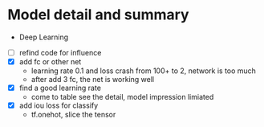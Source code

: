 # Model detail and summary

 * Deep Learning
- [ ] refind code for influence
- [x] add fc or other net
	- learning rate 0.1 and loss crash from 100+ to 2, network is too much
	- after add 3 fc, the net is working well
- [x] find a good learning rate 
	- come to table see the detail, model impression limiated 
- [x] add iou loss for classify
	- tf.onehot, slice the tensor

